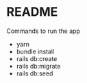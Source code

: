 # README
Commands to run the app

* yarn
* bundle install
* rails db:create
* rails db:migrate
* rails db:seed
